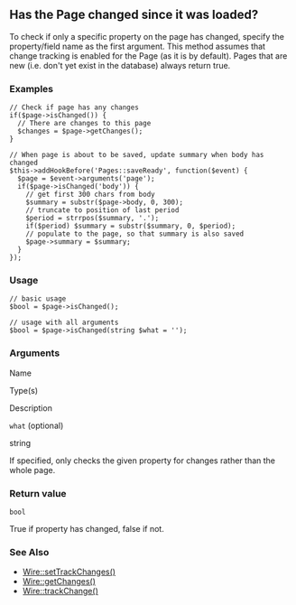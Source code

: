 Has the Page changed since it was loaded?
-----------------------------------------

To check if only a specific property on the page has changed, specify the property/field name as the first argument. This method assumes that change tracking is enabled for the Page (as it is by default). Pages that are new (i.e. don't yet exist in the database) always return true.

### Examples

    // Check if page has any changes
    if($page->isChanged()) {
      // There are changes to this page
      $changes = $page->getChanges();
    }

    // When page is about to be saved, update summary when body has changed
    $this->addHookBefore('Pages::saveReady', function($event) {
      $page = $event->arguments('page');
      if($page->isChanged('body')) {
        // get first 300 chars from body
        $summary = substr($page->body, 0, 300);
        // truncate to position of last period
        $period = strrpos($summary, '.');
        if($period) $summary = substr($summary, 0, $period);
        // populate to the page, so that summary is also saved
        $page->summary = $summary;
      }
    });

### Usage

    // basic usage
    $bool = $page->isChanged();
    
    // usage with all arguments
    $bool = $page->isChanged(string $what = '');

### Arguments

Name

Type(s)

Description

`what` (optional)

string

If specified, only checks the given property for changes rather than the whole page.

### Return value

`bool`

True if property has changed, false if not.

### See Also

*   [Wire::setTrackChanges()](/api/ref/wire/set-track-changes/)
*   [Wire::getChanges()](/api/ref/wire/get-changes/)
*   [Wire::trackChange()](/api/ref/wire/track-change/)

